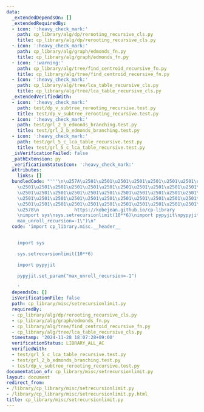 ```yaml
---
data:
  _extendedDependsOn: []
  _extendedRequiredBy:
  - icon: ':heavy_check_mark:'
    path: cp_library/alg/dp/rerooting_recursive_cls.py
    title: cp_library/alg/dp/rerooting_recursive_cls.py
  - icon: ':heavy_check_mark:'
    path: cp_library/alg/graph/edmonds_fn.py
    title: cp_library/alg/graph/edmonds_fn.py
  - icon: ':warning:'
    path: cp_library/alg/tree/find_centroid_recursive_fn.py
    title: cp_library/alg/tree/find_centroid_recursive_fn.py
  - icon: ':heavy_check_mark:'
    path: cp_library/alg/tree/lca_table_recursive_cls.py
    title: cp_library/alg/tree/lca_table_recursive_cls.py
  _extendedVerifiedWith:
  - icon: ':heavy_check_mark:'
    path: test/dp_v_subtree_rerooting_recursive.test.py
    title: test/dp_v_subtree_rerooting_recursive.test.py
  - icon: ':heavy_check_mark:'
    path: test/grl_2_b_edmonds_branching.test.py
    title: test/grl_2_b_edmonds_branching.test.py
  - icon: ':heavy_check_mark:'
    path: test/grl_5_c_lca_table_recursive.test.py
    title: test/grl_5_c_lca_table_recursive.test.py
  _isVerificationFailed: false
  _pathExtension: py
  _verificationStatusIcon: ':heavy_check_mark:'
  attributes:
    links: []
  bundledCode: "'''\n\u257A\u2501\u2501\u2501\u2501\u2501\u2501\u2501\u2501\u2501\u2501\
    \u2501\u2501\u2501\u2501\u2501\u2501\u2501\u2501\u2501\u2501\u2501\u2501\u2501\
    \u2501\u2501\u2501\u2501\u2501\u2501\u2501\u2501\u2501\u2501\u2501\u2501\u2501\
    \u2501\u2501\u2501\u2501\u2501\u2501\u2501\u2501\u2501\u2501\u2501\u2501\u2501\
    \u2501\u2501\u2501\u2501\u2501\u2501\u2501\u2501\u2501\u2501\u2501\u2501\u2501\
    \u2578\n             https://kobejean.github.io/cp-library               \n'''\n\
    \nimport sys\nsys.setrecursionlimit(10**6)\nimport pypyjit\npypyjit.set_param(\"\
    max_unroll_recursion=-1\")\n"
  code: 'import cp_library.misc.__header__


    import sys

    sys.setrecursionlimit(10**6)

    import pypyjit

    pypyjit.set_param("max_unroll_recursion=-1")

    '
  dependsOn: []
  isVerificationFile: false
  path: cp_library/misc/setrecursionlimit.py
  requiredBy:
  - cp_library/alg/dp/rerooting_recursive_cls.py
  - cp_library/alg/graph/edmonds_fn.py
  - cp_library/alg/tree/find_centroid_recursive_fn.py
  - cp_library/alg/tree/lca_table_recursive_cls.py
  timestamp: '2024-11-28 18:07:28+09:00'
  verificationStatus: LIBRARY_ALL_AC
  verifiedWith:
  - test/grl_5_c_lca_table_recursive.test.py
  - test/grl_2_b_edmonds_branching.test.py
  - test/dp_v_subtree_rerooting_recursive.test.py
documentation_of: cp_library/misc/setrecursionlimit.py
layout: document
redirect_from:
- /library/cp_library/misc/setrecursionlimit.py
- /library/cp_library/misc/setrecursionlimit.py.html
title: cp_library/misc/setrecursionlimit.py
---
```

